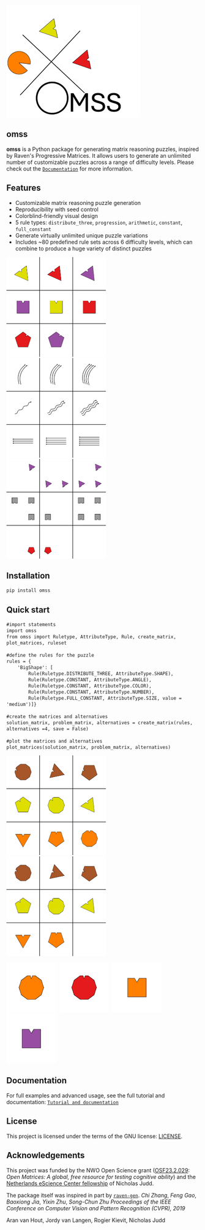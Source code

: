 
<img src="https://raw.githubusercontent.com/aranvhout/OMSS_generator/main/images/omss_logo.png" width="350">

## omss

**omss** is a Python package for generating matrix reasoning puzzles, inspired by Raven's Progressive Matrices. It allows users to generate an unlimited number of customizable puzzles across a range of difficulty levels. Please check out the [`Documentation`](https://github.com/aranvhout/OMSS_generator/blob/main/tutorial.md) for more information. 


## Features

- Customizable matrix reasoning puzzle generation
- Reproducibility with seed control
- Colorblind-friendly visual design
- 5 rule types: `distribute_three`, `progression`, `arithmetic`, `constant`, `full_constant`
- Generate virtually unlimited unique puzzle variations
- Includes ~80 predefined rule sets across 6 difficulty levels, which can combine to produce a huge variety of distinct puzzles

<img src="https://raw.githubusercontent.com/aranvhout/OMSS_generator/main/images/example1.png" width="260">&nbsp;&nbsp;&nbsp;&nbsp;&nbsp;&nbsp;&nbsp;&nbsp;
<img src="https://raw.githubusercontent.com/aranvhout/OMSS_generator/main/images/example2.png" width="260">&nbsp;&nbsp;&nbsp;&nbsp;&nbsp;&nbsp;&nbsp;&nbsp;
<img src="https://raw.githubusercontent.com/aranvhout/OMSS_generator/main/images/example3.png" width="260">

  

## Installation 

```bash
pip install omss
```

## Quick start
```{python}
#import statements
import omss
from omss import Ruletype, AttributeType, Rule, create_matrix, plot_matrices, ruleset

#define the rules for the puzzle
rules = {
    'BigShape': [       
        Rule(Ruletype.DISTRIBUTE_THREE, AttributeType.SHAPE),
        Rule(Ruletype.CONSTANT, AttributeType.ANGLE),
        Rule(Ruletype.CONSTANT, AttributeType.COLOR),
        Rule(Ruletype.CONSTANT, AttributeType.NUMBER),
        Rule(Ruletype.FULL_CONSTANT, AttributeType.SIZE, value = 'medium')]}
    
#create the matrices and alternatives
solution_matrix, problem_matrix, alternatives = create_matrix(rules, alternatives =4, save = False)

#plot the matrices and alternatives
plot_matrices(solution_matrix, problem_matrix, alternatives)
```

<img src="https://raw.githubusercontent.com/aranvhout/OMSS_generator/main/images/solution.png" width="260">&nbsp;&nbsp;&nbsp;&nbsp;&nbsp;&nbsp;&nbsp;&nbsp;
<img src="https://raw.githubusercontent.com/aranvhout/OMSS_generator/main/images/problem_matrix.png" width="260">&nbsp;&nbsp;&nbsp;&nbsp;&nbsp;&nbsp;&nbsp;&nbsp;

<img src="https://raw.githubusercontent.com/aranvhout/OMSS_generator/main/images/alternative_0.png" width="130">&nbsp;
<img src="https://raw.githubusercontent.com/aranvhout/OMSS_generator/main/images/alternative_1.png" width="130">&nbsp;
<img src="https://raw.githubusercontent.com/aranvhout/OMSS_generator/main/images/alternative_2.png" width="130">&nbsp;
<img src="https://raw.githubusercontent.com/aranvhout/OMSS_generator/main/images/alternative_3.png" width="130">&nbsp;


## Documentation
For full examples and advanced usage, see the full tutorial and documentation: [`Tutorial and documentation`](https://github.com/aranvhout/OMSS_generator/blob/main/tutorial.md)

## License
This project is licensed under the terms of the GNU license: [LICENSE](https://github.com/aranvhout/OMSS_generator/blob/main/LICENSE).

## Acknowledgements
This project was funded by the NWO Open Science grant ([OSF23.2.029](https://www.nwo.nl/en/projects/osf232029): *Open Matrices: A global, free resource for testing cognitive ability*) and the [Netherlands eScience Center fellowship](https://www.esciencecenter.nl/news/fellow-feature-nicholas-juud/) of Nicholas Judd.

The package itself was inspired in part by [`raven-gen`](https://github.com/shlomenu/raven-gen).  *Chi Zhang*, *Feng Gao*, *Baoxiong Jia*, *Yixin Zhu*, *Song-Chun Zhu* *Proceedings of the IEEE Conference on Computer Vision and Pattern Recognition (CVPR), 2019* 

Aran van Hout, Jordy van Langen, Rogier Kievit, Nicholas Judd
